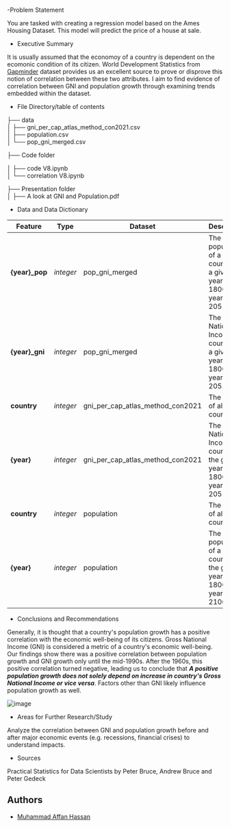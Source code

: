 
-Problem Statement

You are tasked with creating a regression model based on the Ames Housing Dataset. This model will predict the price of a house at sale.


- Executive Summary

It is usually assumed that the economoy of a country is dependent on the ecomonic condition of its citizen. World Development Statistics from [Gapminder](https://www.gapminder.org/about/) dataset provides us an excellent source to prove or disprove this notion of correlation between these two attributes. I aim to find evidence of correlation between GNI and population growth through examining trends embedded within the dataset.


- File Directory/table of contents

├── data         
│   ├── gni_per_cap_atlas_method_con2021.csv          
│   ├── population.csv       
│   └── pop_gni_merged.csv 

├── Code folder 

│   ├──  code V8.ipynb          
│   └── correlation V8.ipynb 

├── Presentation folder  
│   ├── A look at GNI and Population.pdf  



- Data  and Data Dictionary

|Feature|Type|Dataset|Description|
|---|---|---|---|
|**{year}_pop**|*integer*|pop_gni_merged|The population of a country for a given year where 1800 <= year <= 2051
|**{year}_gni**|*integer*|pop_gni_merged|The Gross National Income of a country for a given year where 1800 <= year <= 2051|
|**country**|*integer*|gni_per_cap_atlas_method_con2021|The names of all the countries.
|**{year}**|*integer*|gni_per_cap_atlas_method_con2021|The Gross National Income of a country for the given year, where 1800 <= year <= 2051|
|**country**|*integer*|population|The names of all the countries.
|**{year}**|*integer*|population|The population of a country for the given year, where 1800 <= year <= 2100|


- Conclusions and Recommendations

Generally, it is thought that a country's population growth has a positive correlation with the economic well-being of its citizens. Gross National Income (GNI) is considered a metric of a country's economic well-being. Our findings show there was a positive correlation between population growth and GNI growth only until the mid-1990s. After the 1960s, this positive correlation turned negative, leading us to conclude that ***A positive population growth does not solely depend on increase in country's Gross National Income or vice versa***. Factors other than GNI likely influence population growth as well.

![image](concluding_graph.png) 


- Areas for Further Research/Study

Analyze the correlation between GNI and population growth before and after major economic events (e.g. recessions, financial crises) to understand impacts.


- Sources

Practical Statistics for Data Scientists by Peter Bruce, Andrew Bruce and Peter Gedeck

## Authors
- [Muhammad Affan Hassan](hassan.affan@gmail.com)
